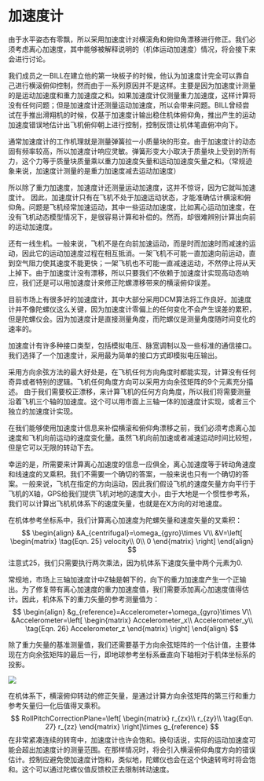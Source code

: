 # 加速度计

由于水平姿态有零飘，所以采用加速度计对横滚角和俯仰角漂移进行修正。我们必须考虑离心加速度，其中能够被解释说明的（机体运动加速度）情况，将会接下来会进行讨论。

我们成员之一BILL在建立他的第一块板子的时候，他认为加速度计完全可以靠自己进行横滚俯仰控制，然而由于一系列原因并不是这样。主要是因为加速度计测量的是运动加速度和重力加速度之和。如果加速度计仅测量重力加速度，这样计算将没有任何问题；但是加速度计还测量运动加速度，所以会带来问题。BILL曾经尝试在手推出滑翔机的时候，仅基于加速度计输出稳住机体俯仰角，推出产生的运动加速度错误地估计出飞机俯仰朝上进行控制，控制反馈让机体笔直俯冲向下。

通常加速度计的工作机理就是测量弹簧拉一小质量块的形变。由于加速度计的动态固有频率较高，所以加速度计响应灵敏。弹簧形变大小取决于质量块上受到的所有力，这个力等于质量块质量乘以重力加速度矢量和运动加速度矢量之和。（常规迹象来说，加速度计测量的是重力加速度减去运动加速度）

所以除了重力加速度，加速度计还测量运动加速度，这并不惊讶，因为它就叫加速度计。
因此，加速度计只有在飞机不处于加速运动状态，才能准确估计横滚和俯仰角。问题是飞机经常加速运动，其中一些运动加速度，比如离心运动加速度，在没有飞机动态模型情况下，是很容易计算和补偿的。然而，却很难辨别计算出向前的运动加速度。

还有一线生机。一般来说，飞机不是在向前加速运动，而是时而加速时而减速的运动，因此它的运动加速度过程在相互抵消。一架飞机不可能一直加速向前运动，直到空气阻力使其速度不能更快；一架飞机也不可能一直减速运动，不然停止将从天上掉下。由于加速度计没有漂移，所以只要我们不依赖于加速度计实现高动态响应，我们还是可以用加速度计来修正陀螺漂移带来的横滚俯仰误差。

目前市场上有很多好的加速度计，其中大部分采用DCM算法将工作良好。加速度计并不像陀螺仪这么关键，因为加速度计零偏上的任何变化不会产生误差的累积，但是陀螺仪会。因为加速度计是直接测量角度，而陀螺仪是测量角度随时间变化的速率的。

加速度计有许多种接口类型，包括模拟电压、脉宽调制以及一些标准的通信接口。我们选择了一个加速度计，采用最为简单的接口方式即模拟电压输出。

采用方向余弦方法的最大好处是，在飞机任何方向角度时都能实现，计算没有任何奇异或者特别的逻辑。飞机任何角度方向可以采用方向余弦矩阵的9个元素充分描述。 由于我们需要校正漂移，来计算飞机的任何方向角度，所以我们将需要测量沿着飞机三个轴的加速度。这个可以用市面上三轴一体的加速度计实现，或者三个独立的加速度计实现。

在我们能够使用加速度计信息来补偿横滚和俯仰角漂移之前，我们必须考虑离心加速度和飞机向前运动的速度变化量。虽然飞机向前加速或者减速运动时间比较短，但是它可以无限的转动下去。

幸运的是，所需要来计算离心加速度的信息一应俱全，离心加速度等于转动角速度和线速度的叉乘积。我们不需要一个确切的答案，一般来说也只有一个确切的答案。一般来说，飞机在指定的方向运动，因此我们假设飞机的速度矢量方向平行于飞机的X轴，GPS给我们提供飞机对地的速度大小，由于大地是一个惯性参考系，我们可以计算出飞机机体系下的速度矢量，也就是在X方向的对地速度。

在机体参考坐标系中，我们计算离心加速度为陀螺矢量和速度矢量的叉乘积：
$$
\begin{align}
&A_{centrifugal}=\omega_{gyro}\times V\\
&V=\left[
\begin{matrix} \tag{Eqn. 25}
velocity\\
0\\
0
\end{matrix}
\right]
\end{align}
$$
注意式25，我们只需要执行两次乘法，因为机体系下速度矢量中两个元素为0.

常规地，市场上三轴加速度计中Z轴是朝下的，向下的重力加速度产生一个正输出。为了修复带有离心加速度的重力加速度值，我们需要添加离心加速度值得估计。因此，机体系下的重力矢量的参考测量值为：
$$
\begin{align}
&g_{reference}=Accelerometer+\omega_{gyro}\times V\\
&Accelerometer=\left[
\begin{matrix}
Accelerometer_x\\
Accelerometer_y\\ \tag{Eqn. 26}
Accelerometer_z
\end{matrix}
\right]
\end{align}
$$


除了重力矢量的基准测量值，我们还需要基于方向余弦矩阵的一个估计值，主要体现在方向余弦矩阵的最后一行，即地球参考坐标系垂直向下轴相对于机体坐标系的投影。

![](../images/accel.png)

在机体系下，横滚俯仰转动的修正矢量，是通过计算方向余弦矩阵的第三行和重力参考矢量归一化后值得叉乘积。
$$
RollPitchCorrectionPlane=\left[
\begin{matrix}
r_{zx}\\
r_{zy}\\ \tag{Eqn. 27}
r_{zz}
\end{matrix}
\right]\times g_{reference}
$$
在非常紧凑连续的转弯中，加速度计也许会饱和。换句话说，实际的运动加速度可能会超出加速度计的测量范围。在那样情况时，将会引入横滚俯仰角度方向的错误估计。控制应避免使加速度计饱和，类似地，陀螺仪也会在这个快速转弯时将会饱和。这个可以通过陀螺仪值反馈校正去限制转动速度。





